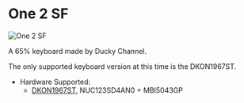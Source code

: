 # One 2 SF

![One 2 SF](https://www.duckychannel.com.tw/upload/2019_05_142/201905141721227o2fxn6LX1.png)

A 65% keyboard made by Ducky Channel.

The only supported keyboard version at this time is the DKON1967ST.

* Hardware Supported:
  * [DKON1967ST](1967st/), NUC123SD4AN0 + MBI5043GP
